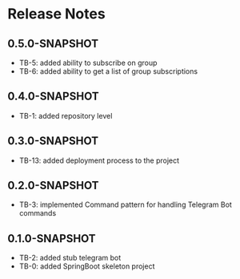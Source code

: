 # Release Notes

## 0.5.0-SNAPSHOT

* TB-5: added ability to subscribe on group
* TB-6: added ability to get a list of group subscriptions

## 0.4.0-SNAPSHOT

* TB-1: added repository level

## 0.3.0-SNAPSHOT

* TB-13: added deployment process to the project

## 0.2.0-SNAPSHOT

* TB-3: implemented Command pattern for handling Telegram Bot commands

## 0.1.0-SNAPSHOT

* TB-2: added stub telegram bot
* TB-0: added SpringBoot skeleton project
